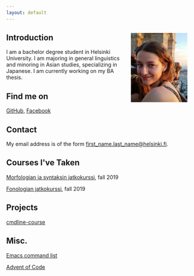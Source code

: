 ```yaml
---
layout: default
---
```


## Introduction <img src="assets/images/mira.jpg" alt="Photo" hspace="20" width="30%" align="right"/>

I am a bachelor degree student in Helsinki University. I am majoring in general linguistics and minoring in Asian studies, specializing in Japanese. I am currently working on my BA thesis.

## Find me on

[GitHub](https://github.com/mirajulia), [Facebook](https://www.facebook.com/mirajuliak)

## Contact

My email address is of the form first_name.last_name@helsinki.fi. 

## Courses I've Taken

[Morfologian ja syntaksin jatkokurssi](https://courses.helsinki.fi/fi/KIK-LG202/129823483), fall 2019

[Fonologian jatkokurssi](https://courses.helsinki.fi/fi/KIK-LG202/129823483), fall 2019

## Projects

[cmdline-course](https://github.com/mirajulia/cmdline-course)

## Misc. 

[Emacs command list](https://people.ast.cam.ac.uk/~vasily/idl/emacs_commands_list.html)

[Advent of Code](https://adventofcode.com/)
